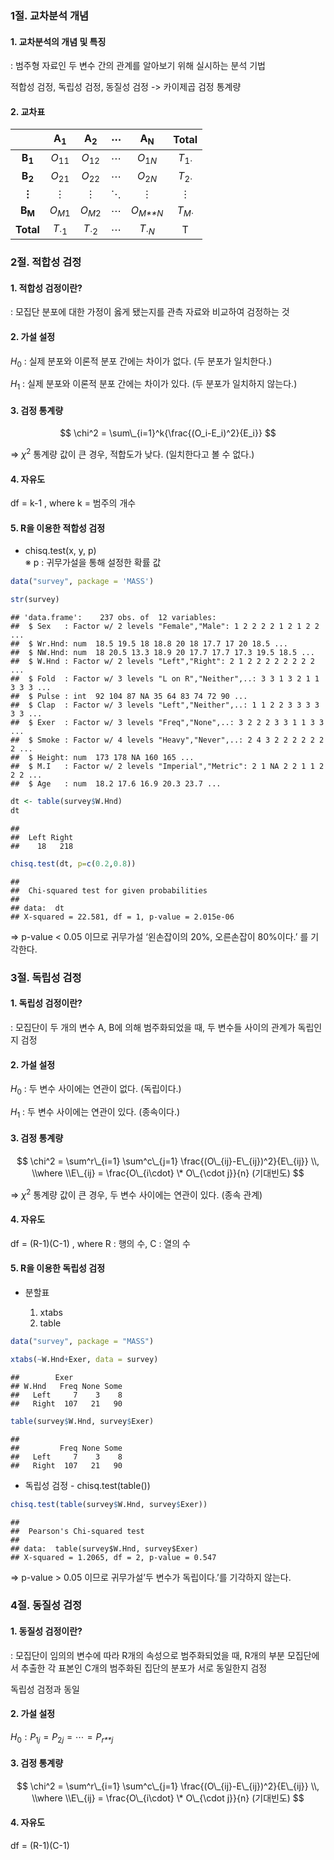 ### 1절. 교차분석 개념

#### 1. 교차분석의 개념 및 특징

: 범주형 자료인 두 변수 간의 관계를 알아보기 위해 실시하는 분석 기법

적합성 검정, 독립성 검정, 동질성 검정 -\> 카이제곱 검정 통계량

#### 2. 교차표

|                       | **A**<sub>**1**</sub> | **A**<sub>**2**</sub> | **⋯** | **A**<sub>**N**</sub> |       Total        |
|:------------:|:----------:|:----------:|:------------:|:----------:|:---------:|
| **B**<sub>**1**</sub> |   *O*<sub>11</sub>    |   *O*<sub>12</sub>    |   ⋯   |  *O*<sub>1*N*</sub>   |  *T*<sub>1⋅</sub>  |
| **B**<sub>**2**</sub> |   *O*<sub>21</sub>    |   *O*<sub>22</sub>    |   ⋯   |  *O*<sub>2*N*</sub>   |  *T*<sub>2⋅</sub>  |
|         **⋮**         |           ⋮           |           ⋮           |   ⋱   |           ⋮           |         ⋮          |
| **B**<sub>**M**</sub> |  *O*<sub>*M*1</sub>   |  *O*<sub>*M*2</sub>   |   ⋯   | *O*<sub>*M**N*</sub>  | *T*<sub>*M*⋅</sub> |
|       **Total**       |   *T*<sub>⋅1</sub>    |   *T*<sub>⋅2</sub>    |   ⋯   |  *T*<sub>⋅*N*</sub>   |         T          |

### 2절. 적합성 검정

#### 1. 적합성 검정이란?

: 모집단 분포에 대한 가정이 옳게 됐는지를 관측 자료와 비교하여 검정하는
것

#### 2. 가설 설정

*H*<sub>0</sub> : 실제 분포와 이론적 분포 간에는 차이가 없다. (두 분포가
일치한다.)

*H*<sub>1</sub> : 실제 분포와 이론적 분포 간에는 차이가 있다. (두 분포가
일치하지 않는다.)

#### 3. 검정 통계량

$$
\chi^2 = \sum\_{i=1}^k{\frac{(O_i-E_i)^2}{E_i}}
$$

=\> *χ*<sup>2</sup> 통계량 값이 큰 경우, 적합도가 낮다. (일치한다고 볼
수 없다.)

#### 4. 자유도

df = k-1 , where k = 범주의 개수

#### 5. R을 이용한 적합성 검정

-   chisq.test(x, y, p)  
    ※ p : 귀무가설을 통해 설정한 확률 값

``` r
data("survey", package = 'MASS')

str(survey)
```

    ## 'data.frame':    237 obs. of  12 variables:
    ##  $ Sex   : Factor w/ 2 levels "Female","Male": 1 2 2 2 2 1 2 1 2 2 ...
    ##  $ Wr.Hnd: num  18.5 19.5 18 18.8 20 18 17.7 17 20 18.5 ...
    ##  $ NW.Hnd: num  18 20.5 13.3 18.9 20 17.7 17.7 17.3 19.5 18.5 ...
    ##  $ W.Hnd : Factor w/ 2 levels "Left","Right": 2 1 2 2 2 2 2 2 2 2 ...
    ##  $ Fold  : Factor w/ 3 levels "L on R","Neither",..: 3 3 1 3 2 1 1 3 3 3 ...
    ##  $ Pulse : int  92 104 87 NA 35 64 83 74 72 90 ...
    ##  $ Clap  : Factor w/ 3 levels "Left","Neither",..: 1 1 2 2 3 3 3 3 3 3 ...
    ##  $ Exer  : Factor w/ 3 levels "Freq","None",..: 3 2 2 2 3 3 1 1 3 3 ...
    ##  $ Smoke : Factor w/ 4 levels "Heavy","Never",..: 2 4 3 2 2 2 2 2 2 2 ...
    ##  $ Height: num  173 178 NA 160 165 ...
    ##  $ M.I   : Factor w/ 2 levels "Imperial","Metric": 2 1 NA 2 2 1 1 2 2 2 ...
    ##  $ Age   : num  18.2 17.6 16.9 20.3 23.7 ...

``` r
dt <- table(survey$W.Hnd)
dt
```

    ## 
    ##  Left Right 
    ##    18   218

``` r
chisq.test(dt, p=c(0.2,0.8))
```

    ## 
    ##  Chi-squared test for given probabilities
    ## 
    ## data:  dt
    ## X-squared = 22.581, df = 1, p-value = 2.015e-06

=\> p-value \< 0.05 이므로 귀무가설 ‘왼손잡이의 20%, 오른손잡이
80%이다.’ 를 기각한다.

### 3절. 독립성 검정

#### 1. 독립성 검정이란?

: 모집단이 두 개의 변수 A, B에 의해 범주화되었을 때, 두 변수들 사이의
관계가 독립인지 검정

#### 2. 가설 설정

*H*<sub>0</sub> : 두 변수 사이에는 연관이 없다. (독립이다.)

*H*<sub>1</sub> : 두 변수 사이에는 연관이 있다. (종속이다.)

#### 3. 검정 통계량

$$
\chi^2 = \sum^r\_{i=1} \sum^c\_{j=1} \frac{(O\_{ij}-E\_{ij})^2}{E\_{ij}} \\, \\where \\E\_{ij} = \frac{O\_{i\cdot} \* O\_{\cdot j}}{n}  (기대빈도)
$$

=\> *χ*<sup>2</sup> 통계량 값이 큰 경우, 두 변수 사이에는 연관이 있다.
(종속 관계)

#### 4. 자유도

df = (R-1)(C-1) , where R : 행의 수, C : 열의 수

#### 5. R을 이용한 독립성 검정

-   분할표

    1.  xtabs
    2.  table

``` r
data("survey", package = "MASS")

xtabs(~W.Hnd+Exer, data = survey)
```

    ##        Exer
    ## W.Hnd   Freq None Some
    ##   Left     7    3    8
    ##   Right  107   21   90

``` r
table(survey$W.Hnd, survey$Exer)
```

    ##        
    ##         Freq None Some
    ##   Left     7    3    8
    ##   Right  107   21   90

-   독립성 검정 - chisq.test(table())

``` r
chisq.test(table(survey$W.Hnd, survey$Exer))
```

    ## 
    ##  Pearson's Chi-squared test
    ## 
    ## data:  table(survey$W.Hnd, survey$Exer)
    ## X-squared = 1.2065, df = 2, p-value = 0.547

=\> p-value \> 0.05 이므로 귀무가설’두 변수가 독립이다.’를 기각하지
않는다.

### 4절. 동질성 검정

#### 1. 동질성 검정이란?

: 모집단이 임의의 변수에 따라 R개의 속성으로 범주화되었을 때, R개의 부분
모집단에서 추출한 각 표본인 C개의 범주화된 집단의 분포가 서로 동일한지
검정

독립성 검정과 동일

#### 2. 가설 설정

*H*<sub>0</sub> : *P*<sub>1*j*</sub> = *P*<sub>2*j*</sub> = ⋯ = *P*<sub>*r**j*</sub>

#### 3. 검정 통계량

$$
\chi^2 = \sum^r\_{i=1} \sum^c\_{j=1} \frac{(O\_{ij}-E\_{ij})^2}{E\_{ij}} \\, \\where \\E\_{ij} = \frac{O\_{i\cdot} \* O\_{\cdot j}}{n}  (기대빈도)
$$

#### 4. 자유도

df = (R-1)(C-1)
